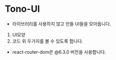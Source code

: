 # Tono-UI
- 라이브러리를 사용하지 않고 만들 UI들을 모아둡니다.
1. UI모양
2. 코드
위 두가지를 볼 수 있도록 합니다.

- react-router-dom은 @6.3.0 버전을 사용합니다.